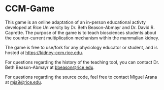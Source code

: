 # CCM-Game

This game is an online adaptation of an in-person educational activty developed at 
Rice University by Dr. Beth Beason-Abmayr and Dr. David R. Caprette. The purpose of the
game is to teach biosciences students about the counter-current multiplication mechanism
within the mammalian kidney.

The game is free to use/fork for any physiology educator or student, and is hosted at https://kidney-ccm.rice.edu.


For questions regarding the history of the teaching tool, you can contact Dr. Beth Beason-Abmayr
at bbeason@rice.edu.

For questions regarding the source code, feel free to contact Miguel Arana at mja9@rice.edu.
